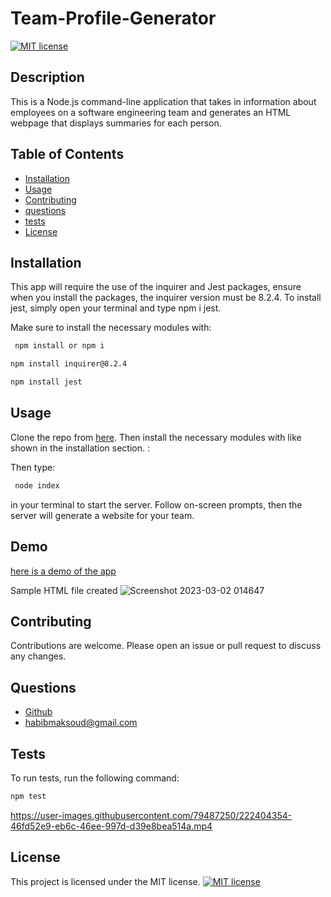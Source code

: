 
# Team-Profile-Generator

[![MIT license](https://img.shields.io/badge/License-MIT-brightgreen.svg)](https://opensource.org/licenses/MIT)

## Description

This is a Node.js command-line application that takes in information about employees on a software engineering team and generates an HTML webpage that displays summaries for each person.

## Table of Contents

- [Installation](#installation)
- [Usage](#usage)
- [Contributing](#contributing)
- [questions](#questions)
- [tests](#tests)
- [License](#license)

## Installation

This app will require the use of the inquirer and Jest packages, ensure when you install the packages, the inquirer version must be 8.2.4. To install jest, simply open your terminal and type npm i jest. 

Make sure to install the necessary modules with: 

```bash
 npm install or npm i
 ```

```bash
npm install inquirer@8.2.4
```

```bash
npm install jest
```

## Usage

Clone the repo from [here](https://github.com/mynamebrogrammer/Team-Profile-Generator.git). Then install the necessary modules with like shown in the installation section. :

 Then type:

 ```bash
  node index
  ```
  
   in your terminal to start the server. Follow on-screen prompts, then the server will generate a website for your team.

## Demo

[here is a demo of the app](https://youtu.be/dR1DRDWzaG4)


Sample HTML file created
![Screenshot 2023-03-02 014647](https://user-images.githubusercontent.com/79487250/222403881-1a9f5485-842b-4884-9730-b733898bb59f.png)


## Contributing

Contributions are welcome. Please open an issue or pull request to discuss any changes.

## Questions 
- [Github](https://github.com/mynamebrogrammer/Team-Profile-Generator)
- habibmaksoud@gmail.com

## Tests

To run tests, run the following command:

```bash
npm test
```

https://user-images.githubusercontent.com/79487250/222404354-46fd52e9-eb6c-46ee-997d-d39e8bea514a.mp4

## License

This project is licensed under the MIT license. [![MIT license](https://img.shields.io/badge/License-MIT-brightgreen.svg)](https://opensource.org/licenses/MIT)
